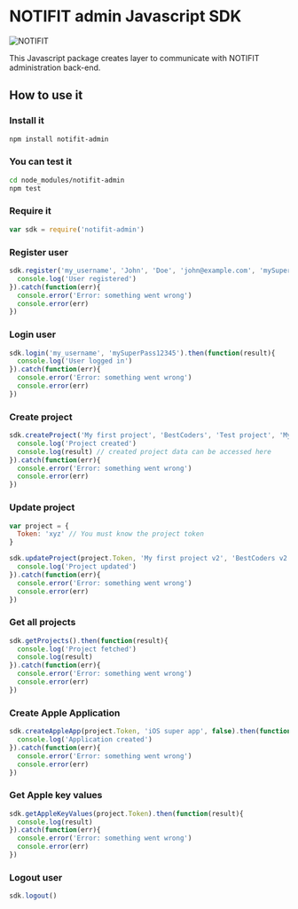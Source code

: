 # NOTIFIT admin Javascript SDK

![NOTIFIT](http://i.imgur.com/uS9hya3.png?1 "NOTIFIT")

This Javascript package creates layer to communicate with NOTIFIT administration back-end.

## How to use it

### Install it

```bash
npm install notifit-admin
```

### You can test it
```bash
cd node_modules/notifit-admin
npm test
```

### Require it

```javascript
var sdk = require('notifit-admin')
```

### Register user

```javascript
sdk.register('my_username', 'John', 'Doe', 'john@example.com', 'mySuperPass12345').then(function(result){
  console.log('User registered')
}).catch(function(err){
  console.error('Error: something went wrong')
  console.error(err)
})
```

### Login user

```javascript
sdk.login('my_username', 'mySuperPass12345').then(function(result){
  console.log('User logged in')
}).catch(function(err){
  console.error('Error: something went wrong')
  console.error(err)
})
```

### Create project

```javascript
sdk.createProject('My first project', 'BestCoders', 'Test project', 'My type').then(function(result){
  console.log('Project created')
  console.log(result) // created project data can be accessed here
}).catch(function(err){
  console.error('Error: something went wrong')
  console.error(err)
})
```

### Update project

```javascript
var project = {
  Token: 'xyz' // You must know the project token
}

sdk.updateProject(project.Token, 'My first project v2', 'BestCoders v2', 'Test project v2').then(function(result){
  console.log('Project updated')
}).catch(function(err){
  console.error('Error: something went wrong')
  console.error(err)
})
```

### Get all projects

```javascript
sdk.getProjects().then(function(result){
  console.log('Project fetched')
  console.log(result)
}).catch(function(err){
  console.error('Error: something went wrong')
  console.error(err)
})
```

### Create Apple Application

```javascript
sdk.createAppleApp(project.Token, 'iOS super app', false).then(function(result){
  console.log('Application created')
}).catch(function(err){
  console.error('Error: something went wrong')
  console.error(err)
})
```

### Get Apple key values

```javascript
sdk.getAppleKeyValues(project.Token).then(function(result){
  console.log(result)
}).catch(function(err){
  console.error('Error: something went wrong')
  console.error(err)
})
```

### Logout user

```javascript
sdk.logout()
```
